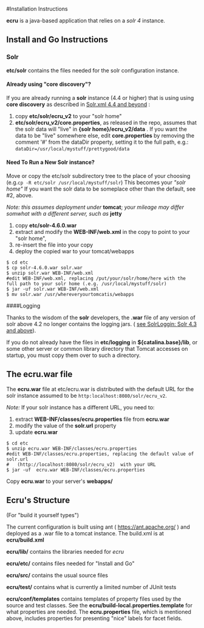 #Installation Instructions

**ecru** is a java-based application that relies on a *solr 4* instance.

## Install and Go Instructions
### Solr
**etc/solr** contains the files needed for the solr configuration instance.

#### Already using "core discovery"?
If you are already running a **solr** instance (4.4 or higher) that is using using **core discovery** as described in [Solr.xml 4.4 and beyond](https://wiki.apache.org/solr/Solr.xml%204.4%20and%20beyond "link to the discussion") :

1. copy **etc/solr/ecru_v2** to your "solr home"
2. **etc/solr/ecru_v2/core.properties**, as released in the repo, assumes that the solr data will "live" in **{solr home}/ecru_v2/data** . If you want the data to be "live" somewhere else, edit **core.properties** by removing the comment '#' from the dataDir property, setting it to the full path, e.g.:
  `dataDir=/usr/local/mystuff/prettygood/data`

#### Need To Run a New Solr instance?

Move or copy the etc/solr subdirectory tree to the place of your choosing (e.g.`cp -R etc/solr /usr/local/mystuff/solr`)  This becomes your *"solr home"*  If you want the solr data to be someplace other than the default, see #2, above.

*Note: this assumes deployment under* **tomcat**; *your mileage may differ somwhat with a different server, such as* **jetty** 


1.  copy **etc/solr-4.6.0.war** 
2.   extract and modify the **WEB-INF/web.xml** in the copy to point to your "solr home",
3.   re-insert the file into your copy
4.  deploy the copied war to your tomcat/webapps 
```
$ cd etc
$ cp solr-4.6.0.war solr.war
$ unzip solr.war WEB-INF/web.xml
#edit WEB-INF/web.xml, replacing /put/your/solr/home/here with the full path to your solr home (.e.g. /usr/local/mystuff/solr)
$ jar -uf solr.war WEB-INF/web.xml
$ mv solr.war /usr/whereveryourtomcatis/webapps
```
####Logging

 Thanks to the wisdom of the **solr** developers, the **.war** file of any version of solr above 4.2 no longer contains the logging jars. ( [see SolrLoggin: Solr 4.3 and above](http://wiki.apache.org/solr/SolrLogging#Solr_4.3_and_above "link to the justification")). 

If you do not already have the files  in **etc/logging** in **${catalina.base}/lib**, or some other server or common library directory that Tomcat accesses on startup, you must copy them over to such a directory.

## The ecru.war file

The **ecru.war** file at etc/ecru.war is distributed with the default URL for the solr instance assumed to be `http:localhost:8080/solr/ecru_v2`.

*Note:* If your solr instance has a different URL, you need to:
1. extract **WEB-INF/classes/ecru.properties** file from **ecru.war**
2. modify the value of the **solr.url** property
3. update **ecru.war**
```
$ cd etc
$ unzip ecru.war WEB-INF/classes/ecru.properties
#edit WEB-INF/classes/ecru.properties, replacing the default value of solr.url 
#   (http://localhost:8080/solr/ecru_v2)  with your URL
$ jar -uf  ecru.war WEB-INF/classes/ecru.properties
``` 
Copy **ecru.war** to your server's **webapps/**


## Ecru's Structure

(For "build it yourself types")

The current configuration is built using
ant ( https://ant.apache.org/ ) and deployed as a .war file to a tomcat instance.  The build.xml is at **ecru/build.xml**


**ecru/lib/** contains the libraries needed for *ecru*

**ecru/etc/** contains files needed for "Install and Go"
 
  
**ecru/src/** contains the usual source files

**ecru/test/** contains what is currently a limited number of JUnit tests

**ecru/conf/templates** contains templates of property files used by the source and test classes.  See the **ecru/build-local.properties.template** for what properties are needed. The **ecru.properties** file, which is mentioned above, includes properties for presenting "nice" labels for facet fields.

